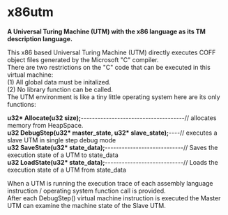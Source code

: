 # x86utm
<b>A Universal Turing Machine (UTM) with the x86 language as its TM description language.</b><br>

This x86 based Universal Turing Machine (UTM) directly executes COFF object files generated by the Microsoft "C" compiler. <br>
There are two restrictions on the "C" code that can be executed in this virtual machine: <br>
(1) All global data must be initalized. <br>
(2) No library function can be called. <br>
The UTM environment is like a tiny little operating system here are its only functions:

<b>u32* Allocate(u32 size);</b>-------------------------------------// allocates memory from HeapSpace.<br>
<b>u32 DebugStep(u32* master_state, u32* slave_state);</b>----// executes a slave UTM in single step debug mode <br>
<b>u32 SaveState(u32* state_data);</b>----------------------------// Saves the execution state of a UTM to state_data<br>
<b>u32 LoadState(u32* state_data);</b>----------------------------// Loads the execution state of a UTM from state_data<br>

When a UTM is running the execution trace of each assembly language instruction / operating system function call is provided. <br>
After each DebugStep() virtual machine instruction is executed the Master UTM can examine the machine state of the Slave UTM. 
